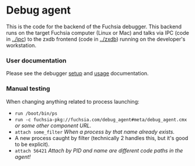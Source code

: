 # Debug agent

This is the code for the backend of the Fuchsia debugger. This backend runs
on the target Fuchsia computer (Linux or Mac) and talks via IPC (code in
[../ipc](../ipc)) to the zxdb frontend (code in [../zxdb](../zxdb)) running on
the developer's workstation.

### User documentation

Please see the debugger [setup](../../../../docs/development/debugger/running.md) and
[usage](../../../../docs/development/debugger/README.md) documentation.

### Manual testing

When changing anything related to process launching:

  * `run /boot/bin/ps`
  * `run -c fuchsia-pkg://fuchsia.com/debug_agent#meta/debug_agent.cmx` _or some other component
     URL._
  * `attach some_filter`  _When a process by that name already exists._
  * A new process caught by filter (technically 2 handles this, but it's good to be explicit).
  * `attach 56421`    _Attach by PID and name are different code paths in the agent!_
